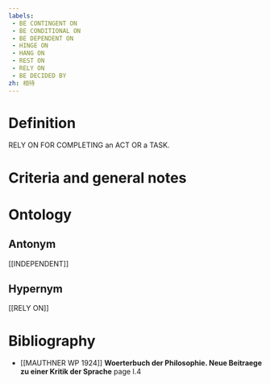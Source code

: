 ```yaml
---
labels: 
 - BE CONTINGENT ON
 - BE CONDITIONAL ON
 - BE DEPENDENT ON
 - HINGE ON
 - HANG ON
 - REST ON
 - RELY ON
 - BE DECIDED BY
zh: 相待
---
```


# Definition
RELY ON FOR COMPLETING an ACT OR a TASK.
# Criteria and general notes
# Ontology

## Antonym
[[INDEPENDENT]]
## Hypernym
[[RELY ON]]
# Bibliography
- [[MAUTHNER WP 1924]]
**Woerterbuch der Philosophie. Neue Beitraege zu einer Kritik der Sprache** page I.4
